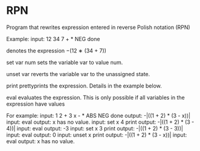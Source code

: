 # RPN

Program that rewrites expression entered in reverse Polish notation (RPN)

Example:
input:
12 34 7 + * NEG done

denotes the expression −(12 ∗ (34 + 7))

set var num sets the variable var to value num.

unset var reverts the variable var to the unassigned state.

print prettyprints the expression. Details in the example below.

eval evaluates the expression. This is only possible if all variables in the expression have values

For example:
input:
1 2 + 3 x - * ABS NEG done
output:
-|((1 + 2) * (3 - x))|
input:
eval
output:
x has no value.
input:
set x 4
print
output:
-|((1 + 2) * (3 - 4))|
input:
eval
output:
-3
input:
set x 3
print
output:
-|((1 + 2) * (3 - 3))|
input:
eval
output:
0
input:
unset x
print
output:
-|((1 + 2) * (3 - x))|
input:
eval
output:
x has no value.
